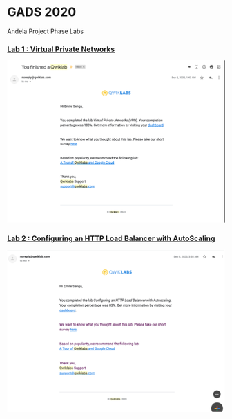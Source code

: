 # GADS 2020

Andela Project Phase Labs

### [Lab 1 : Virtual Private Networks](lab-1-Virtual_Private_Networks.md)

![](screenshots/Virtual_Private_Networks_VPN.png?raw=true)

### [Lab 2 : Configuring an HTTP Load Balancer with AutoScaling](lab-2-Configuring_an_HTTP_Load_Balancer_with_AutoScaling.md)

![](screenshots/Configuring_an_HTTP_Load_Balancer_with_Autoscaling.png)
